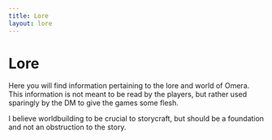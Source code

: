 ```yaml
---
title: Lore
layout: lore
---
```

# Lore

Here you will find information pertaining to the lore and world of Omera. This information is not meant to be read by the players, but rather used sparingly by the DM to give the games some flesh.

I believe worldbuilding to be crucial to storycraft, but should be a foundation and not an obstruction to the story.
